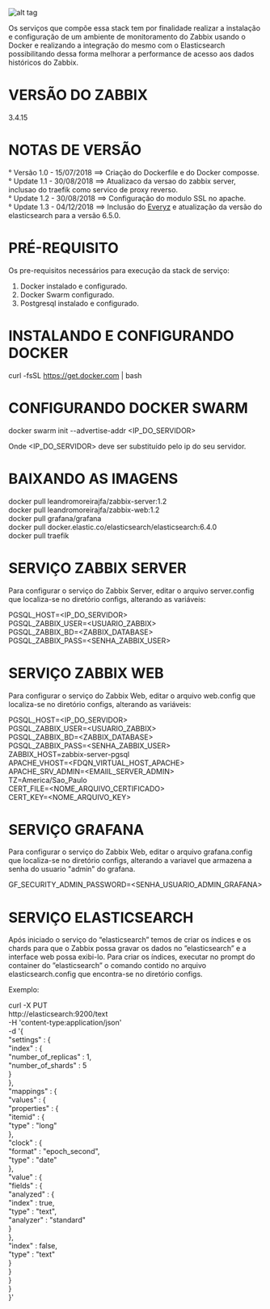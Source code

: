 ![alt tag](https://assets.zabbix.com/img/logo.svg)

Os serviços que compõe essa stack tem por finalidade realizar a instalação e configuração de um ambiente de monitoramento do Zabbix usando o Docker e realizando a integração do mesmo com o Elasticsearch possibilitando dessa forma melhorar a performance de acesso aos dados históricos do Zabbix.

# VERSÃO DO ZABBIX
  3.4.15

# NOTAS DE VERSÃO
° Versão 1.0 - 15/07/2018 ==> Criação do Dockerfile e do Docker composse.\
° Update 1.1 - 30/08/2018 ==> Atualizaco da versao do zabbix server, inclusao do traefik como servico de proxy reverso.\
° Update 1.2 - 30/08/2018 ==> Configuração do modulo SSL no apache.\
° Update 1.3 - 04/12/2018 ==> Inclusão do [Everyz](http://www.everyz.org/en/) e atualização da versão do elasticsearch para a versão 6.5.0.

# PRÉ-REQUISITO
Os pre-requisitos necessários para execução da stack de serviço:
 1) Docker instalado e configurado.
 2) Docker Swarm configurado.
 3) Postgresql instalado e configurado.

# INSTALANDO E CONFIGURANDO DOCKER
   curl -fsSL https://get.docker.com | bash

# CONFIGURANDO DOCKER SWARM
   docker swarm init --advertise-addr  <IP_DO_SERVIDOR>

   Onde <IP_DO_SERVIDOR> deve ser substituído pelo ip do seu servidor.

# BAIXANDO AS IMAGENS
   docker pull leandromoreirajfa/zabbix-server:1.2\
   docker pull leandromoreirajfa/zabbix-web:1.2\
   docker pull grafana/grafana\
   docker pull docker.elastic.co/elasticsearch/elasticsearch:6.4.0\
   docker pull traefik

# SERVIÇO ZABBIX SERVER
Para configurar o serviço do Zabbix Server, editar o arquivo server.config que localiza-se no diretório configs, alterando as variáveis:

PGSQL_HOST=<IP_DO_SERVIDOR>\
PGSQL_ZABBIX_USER=<USUARIO_ZABBIX>\
PGSQL_ZABBIX_BD=<ZABBIX_DATABASE>\
PGSQL_ZABBIX_PASS=<SENHA_ZABBIX_USER>

# SERVIÇO ZABBIX WEB
Para configurar o serviço do Zabbix Web, editar o arquivo web.config que localiza-se no diretório configs, alterando
as variáveis:

PGSQL_HOST=<IP_DO_SERVIDOR>\
PGSQL_ZABBIX_USER=<USUARIO_ZABBIX>\
PGSQL_ZABBIX_BD=<ZABBIX_DATABASE>\
PGSQL_ZABBIX_PASS=<SENHA_ZABBIX_USER>\
ZABBIX_HOST=zabbix-server-pgsql\
APACHE_VHOST=<FDQN_VIRTUAL_HOST_APACHE>\
APACHE_SRV_ADMIN=<EMAIIL_SERVER_ADMIN>\
TZ=America/Sao_Paulo\
CERT_FILE=<NOME_ARQUIVO_CERTIFICADO>\
CERT_KEY=<NOME_ARQUIVO_KEY>

# SERVIÇO GRAFANA
Para configurar o serviço do Zabbix Web, editar o arquivo grafana.config que localiza-se no diretório configs, alterando a variavel que armazena a senha do usuario "admin" do grafana.

GF_SECURITY_ADMIN_PASSWORD=<SENHA_USUARIO_ADMIN_GRAFANA>

# SERVIÇO ELASTICSEARCH
Após iniciado o serviço do “elasticsearch” temos de criar os índices e os chards para que o Zabbix possa gravar os dados no ”elasticsearch” e a interface web possa exibi-lo.
Para criar os índices, executar no prompt do container do ”elasticsearch” o comando contido no arquivo elasticsearch.config que encontra-se no diretório configs.

Exemplo:
  
curl -X PUT \
 http://elasticsearch:9200/text \
 -H 'content-type:application/json' \
 -d '{\
 "settings" : {\
    "index" : {\
       "number_of_replicas" : 1,\
       "number_of_shards" : 5\
    }\
 },\
 "mappings" : {\
    "values" : {\
       "properties" : {\
          "itemid" : {\
             "type" : "long"\
          },\
          "clock" : {\
             "format" : "epoch_second",\
             "type" : "date"\
          },\
          "value" : {\
             "fields" : {\
                "analyzed" : {\
                   "index" : true,\
                   "type" : "text",\
                   "analyzer" : "standard"\
                }\
             },\
             "index" : false,\
             "type" : "text"\
          }\
       }\
    }\
 }\
}'
